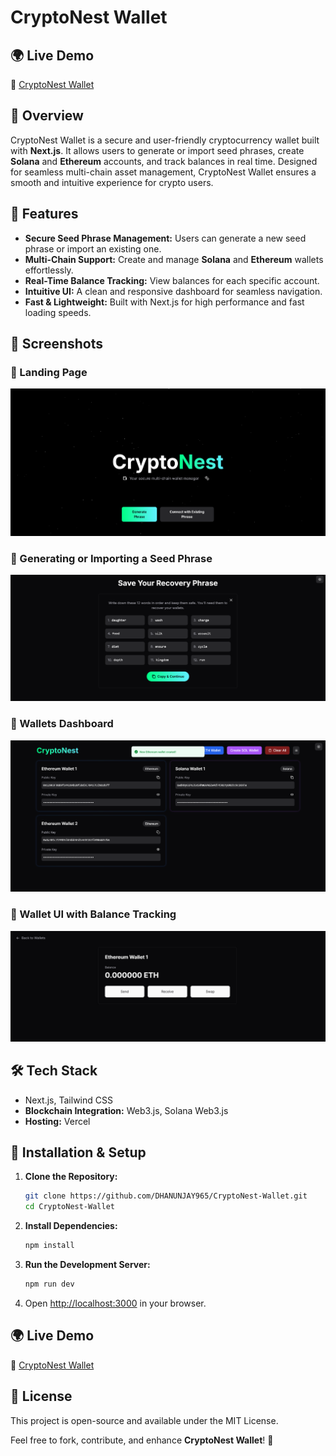 # CryptoNest Wallet

## 🌍 Live Demo

🔗 [CryptoNest Wallet](https://crypto-nest-wallet.vercel.app/)

## 🚀 Overview

CryptoNest Wallet is a secure and user-friendly cryptocurrency wallet built with **Next.js**. It allows users to generate or import seed phrases, create **Solana** and **Ethereum** accounts, and track balances in real time. Designed for seamless multi-chain asset management, CryptoNest Wallet ensures a smooth and intuitive experience for crypto users.

## 🌟 Features

- **Secure Seed Phrase Management:** Users can generate a new seed phrase or import an existing one.
- **Multi-Chain Support:** Create and manage **Solana** and **Ethereum** wallets effortlessly.
- **Real-Time Balance Tracking:** View balances for each specific account.
- **Intuitive UI:** A clean and responsive dashboard for seamless navigation.
- **Fast & Lightweight:** Built with Next.js for high performance and fast loading speeds.

## 📸 Screenshots

### 🔹 Landing Page

![Landing Page](public/images/Landing-Page.png)


### 🔹 Generating or Importing a Seed Phrase
![Generating or Importing a Seed Phrase](public/images/Generating-seed.png)


### 🔹 Wallets Dashboard

![Wallets Dashboard](public/images/Wallets-Dashboard.png)

### 🔹 Wallet UI with Balance Tracking

![Wallet Balance](public/images/Wallet-Balance.png)


## 🛠️ Tech Stack

-   Next.js, Tailwind CSS
- **Blockchain Integration:** Web3.js, Solana Web3.js
- **Hosting:** Vercel

## 🔧 Installation & Setup

1. **Clone the Repository:**
   ```sh
   git clone https://github.com/DHANUNJAY965/CryptoNest-Wallet.git
   cd CryptoNest-Wallet
   ```
2. **Install Dependencies:**
   ```sh
   npm install
   ```
3. **Run the Development Server:**
   ```sh
   npm run dev
   ```
4. Open [http://localhost:3000](http://localhost:3000) in your browser.

## 🌍 Live Demo

🔗 [CryptoNest Wallet](https://crypto-nest-wallet.vercel.app/)

## 📜 License

This project is open-source and available under the MIT License.


Feel free to fork, contribute, and enhance **CryptoNest Wallet**! 🚀

